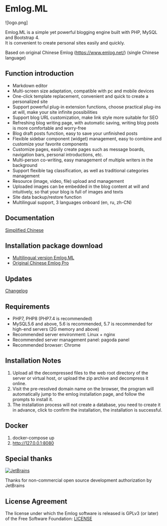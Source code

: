 # Emlog.ML

![logo.png]

Emlog.ML is a simple yet powerful blogging engine built with PHP, MySQL and Bootstrap 4.  
It is convenient to create personal sites easily and quickly.

Based on original Chinese Emlog (https://www.emlog.net/) (single Chinese language)

## Function introduction
* Markdown editor
* Multi-screen size adaptation, compatible with pc and mobile devices
* One-click template replacement, convenient and quick to create a personalized site
* Support powerful plug-in extension functions, choose practical plug-ins at will, make your site infinite possibilities
* Support blog URL customization, make link style more suitable for SEO
* Refreshing blog writing page, with automatic saving, writing blog posts is more comfortable and worry-free
* Blog draft posts function, easy to save your unfinished posts
* Flexible sidebar component (widget) management, easy to combine and customize your favorite components
* Customize pages, easily create pages such as message boards, navigation bars, personal introductions, etc.
* Multi-person co-writing, easy management of multiple writers in the background
* Support flexible tag classification, as well as traditional categories management
* Resource (image, video, file) upload and management
* Uploaded images can be embedded in the blog content at will and intuitively, so that your blog is full of images and texts
* Site data backup/restore function
* Multilingual support, 3 languages onboard (en, ru, zh-CN)

## Documentation

[Simplified Chinese](https://www.emlog.net/docs/#/)

## Installation package download

* [Multilingual version Emlog.ML](https://github.com/codersclub/emlog.ml/archive/refs/heads/multilang.zip)
* [Original Chinese Emlog Pro](https://www.emlog.net/download)

## Updates
[Changelog](https://www.emlog.net/docs/#/changelog)

## Requirements

* PHP7, PHP8 (PHP7.4 is recommended)
* MySQL5.6 and above, 5.6 is recommended, 5.7 is recommended for high-end servers (2G memory and above)
* Recommended server environment: Linux + nginx
* Recommended server management panel: pagoda panel
* Recommended browser: Chrome

## Installation Notes

1. Upload all the decompressed files to the web root directory of the server or virtual host, or upload the zip archive and decompress it online.
2. Visit the pre-resolved domain name on the browser, the program will automatically jump to the emlog installation page, and follow the prompts to install it.
3. The installation process will not create a database, you need to create it in advance, click to confirm the installation, the installation is successful.

## Docker

1. docker-compose up
2. http://127.0.0.1:8080

## Special thanks

[![JetBrains](https://raw.githubusercontent.com/kainonly/ngx-bit/main/resource/jetbrains.svg)](https://www.jetbrains.com/)

Thanks for non-commercial open source development authorization by JetBrains

## License Agreement

The license under which the Emlog software is released is GPLv3 (or later) of the Free Software Foundation: [LICENSE](/license.txt)
